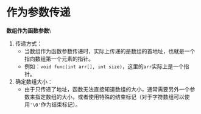 # 作为参数传递

**数组作为函数参数**\


1. 传递方式：
   * 当数组作为函数参数传递时，实际上传递的是数组的首地址，也就是一个指向数组第一个元素的指针。
   * 例如：`void func(int arr[], int size)`，这里的`arr`实际上是一个指针。
2. 确定数组大小：
   * 由于只传递了地址，函数无法直接知道数组的大小，通常需要另外一个参数来指定数组的大小，或者使用特殊的结束标记（对于字符数组可以使用`'\0'`作为结束标记）。
